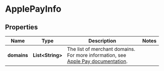 

# ApplePayInfo


## Properties

| Name | Type | Description | Notes |
|------------ | ------------- | ------------- | -------------|
|**domains** | **List&lt;String&gt;** | The list of merchant domains. For more information, see [Apple Pay documentation](https://docs.adyen.com/payment-methods/apple-pay/enable-apple-pay#register-merchant-domain). |  |




